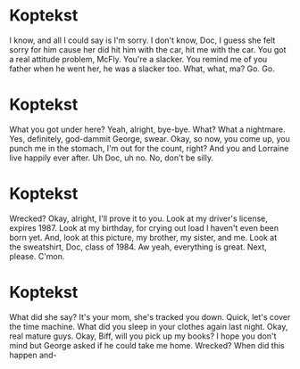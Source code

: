 # Koptekst

I know, and all I could say is I'm sorry. I don't know, Doc, I guess she felt sorry for him cause her did hit him with the car, hit me with the car. You got a real attitude problem, McFly. You're a slacker. You remind me of you father when he went her, he was a slacker too. What, what, ma? Go. Go.

# Koptekst

What you got under here? Yeah, alright, bye-bye. What? What a nightmare. Yes, definitely, god-dammit George, swear. Okay, so now, you come up, you punch me in the stomach, I'm out for the count, right? And you and Lorraine live happily ever after. Uh Doc, uh no. No, don't be silly.

# Koptekst

Wrecked? Okay, alright, I'll prove it to you. Look at my driver's license, expires 1987. Look at my birthday, for crying out load I haven't even been born yet. And, look at this picture, my brother, my sister, and me. Look at the sweatshirt, Doc, class of 1984. Aw yeah, everything is great. Next, please. C'mon.

# Koptekst

What did she say? It's your mom, she's tracked you down. Quick, let's cover the time machine. What did you sleep in your clothes again last night. Okay, real mature guys. Okay, Biff, will you pick up my books? I hope you don't mind but George asked if he could take me home. Wrecked? When did this happen and-
